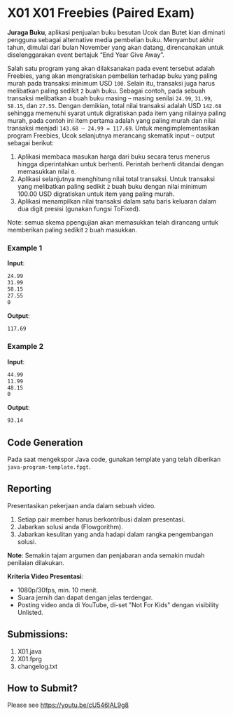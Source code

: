 # X01 X01 Freebies (Paired Exam)

**Juraga Buku**, aplikasi penjualan buku besutan Ucok dan Butet kian diminati pengguna sebagai alternative media pembelian buku. Menyambut akhir tahun, dimulai dari bulan November yang akan datang, direncanakan untuk diselenggarakan event bertajuk “End Year Give Away”.

Salah satu program yang akan dilaksanakan pada event tersebut adalah Freebies, yang akan mengratiskan pembelian terhadap buku yang paling murah pada transaksi minimum USD ```100```. Selain itu, transaksi juga harus melibatkan paling sedikit ```2``` buah buku. Sebagai contoh, pada sebuah transaksi melibatkan ```4``` buah buku masing – masing senilai ```24.99```, ```31.99```, ```58.15```, dan ```27.55```. Dengan demikian, total nilai transaksi adalah USD ```142.68``` sehingga memenuhi syarat untuk digratiskan pada item yang nilainya paling murah, pada contoh ini item pertama adalah yang paling murah dan nilai transaksi menjadi ```143.68 – 24.99 = 117.69```.
Untuk mengimplementasikan program Freebies, Ucok selanjutnya merancang skematik input – output sebagai berikut:
1. Aplikasi membaca masukan harga dari buku secara terus menerus hingga diperintahkan untuk berhenti. Perintah berhenti ditandai dengan memasukkan nilai ```0```.
2. Aplikasi selanjutnya menghitung nilai total transaksi. Untuk transaksi yang melibatkan paling sedikit ```2``` buah buku dengan nilai minimum 100.00 USD digratiskan untuk item yang paling murah.
3. Aplikasi menampilkan nilai transaksi dalam satu baris keluaran dalam dua digit presisi (gunakan fungsi ToFixed).

Note: semua skema ppengujian akan memasukkan telah dirancang untuk memberikan paling sedikit ```2``` buah masukkan.

### Example 1

**Input**:
```bash
24.99
31.99
58.15
27.55
0

```

**Output**:
```bash
117.69

```

### Example 2

**Input**:
```bash
44.99
11.99
48.15
0

```

**Output**:
```bash
93.14

```

## Code Generation

Pada saat mengekspor Java code, gunakan template yang telah diberikan ```java-program-template.fpgt```.

## Reporting

Presentasikan pekerjaan anda dalam sebuah video.
1. Setiap pair member harus berkontribusi dalam presentasi.
2. Jabarkan solusi anda (Flowgorithm).
3. Jabarkan kesulitan yang anda hadapi dalam rangka pengembangan solusi.

**Note**: Semakin tajam argumen dan penjabaran anda semakin mudah penilaian dilakukan.

**Kriteria Video Presentasi**:
+ 1080p/30fps, min. 10 menit.
+ Suara jernih dan dapat dengan jelas terdengar.
+ Posting video anda di YouTube, di-set "Not For Kids" dengan visibility Unlisted.

## Submissions:

1. X01.java
2. X01.fprg
3. changelog.txt

## How to Submit?

Please see https://youtu.be/cU546lAL9g8